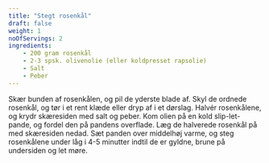 ```yaml
---
title: "Stegt rosenkål"
draft: false
weight: 1
noOfServings: 2
ingredients:
	- 200 gram rosenkål
	- 2-3 spsk. olivenolie (eller koldpresset rapsolie)
	- Salt
	- Peber
---
```


Skær bunden af rosenkålen, og pil de yderste blade af. Skyl de ordnede
rosenkål, og tør i et rent klæde eller dryp af i et dørslag. Halvér
rosenkålene, og krydr skæresiden med salt og peber. Kom olien på en kold
slip-let-pande, og fordel den på pandens overflade. Læg de halverede
rosenkål på med skæresiden nedad. Sæt panden over middelhøj varme, og
steg rosenkålene under låg i 4-5 minutter indtil de er gyldne, brune på
undersiden og let møre.

